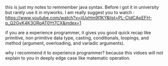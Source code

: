 this is just my notes to remmember java syntax. Before i got it in university but rarely use it in myworks. 
I am really suggest you to watch :
https://www.youtube.com/watch?v=jiUxHm9l1KY&list=PL-CtdCApEFH-p_Q2GyK4K3ORoAT0Yt7CX&index=1

if you are a experience programmer, it gives you good quick recap like primitive, non primitive data type, casting, conditionals, loopings, and method (argument, overloading, and variadic arguments). 

why i recommend it to experience programmer?
because this vidoes will not explain to you in deeply edge case like matematic operation.
